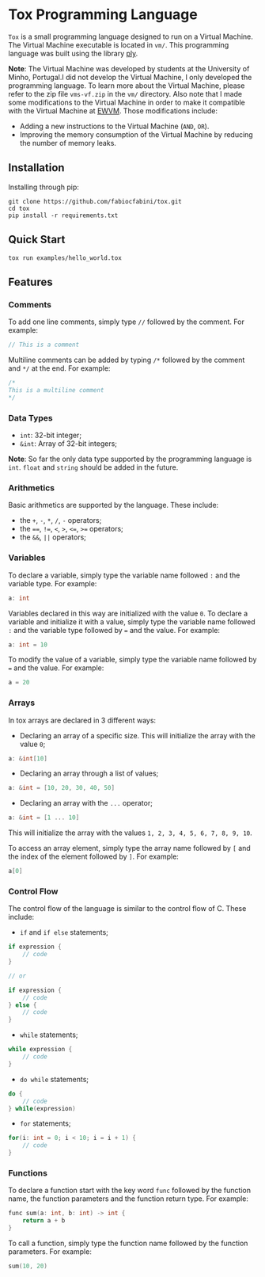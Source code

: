 # **Tox Programming Language**

```Tox``` is a small programming language designed to run on a Virtual Machine. The Virtual Machine executable is located in ```vm/```. This programming language was built using the library [ply](www.dabeaz.com/ply/). 

**Note**: The Virtual Machine was developed by students at the University of Minho, Portugal.I did not develop the Virtual Machine, I only developed the programming language. To learn more about the Virtual Machine, please refer to the zip file ```vms-vf.zip``` in the ```vm/``` directory. Also note that I made some modifications to the Virtual Machine in order to make it compatible with the Virtual Machine at [EWVM](https://ewvm.epl.di.uminho.pt/). Those modifications include:
- Adding a new instructions to the Virtual Machine (```AND```, ```OR```).
- Improving the memory consumption of the Virtual Machine by reducing the number of memory leaks.

## **Installation**

Installing through pip:

```console
git clone https://github.com/fabiocfabini/tox.git
cd tox
pip install -r requirements.txt 
```

## **Quick Start**

```console
tox run examples/hello_world.tox
```

## **Features**

### **Comments**

To add one line comments, simply type ```//``` followed by the comment. For example:

```c
// This is a comment
```

Multiline comments can be added by typing ```/*``` followed by the comment and ```*/``` at the end. For example:

```c
/*
This is a multiline comment
*/
```

### **Data Types**

- ```int```: 32-bit integer; 
- ```&int```: Array of 32-bit integers;

**Note**: So far the only data type supported by the programming language is ```int```. ```float``` and ```string``` should be added in the future.


### **Arithmetics**

Basic arithmetics are supported by the language. These include:

- the ```+```, ```-```, ```*```, ```/```, ```-``` operators;
- the ```==```, ```!=```, ```<```, ```>```, ```<=```, ```>=``` operators;
- the ```&&```, ```||``` operators;


### **Variables**

To declare a variable, simply type the variable name followed ```:``` and the variable type. For example:

```c
a: int
```

Variables declared in this way are initialized with the value ```0```. To declare a variable and initialize it with a value, simply type the variable name followed ```:``` and the variable type followed by ```=``` and the value. For example:

```c
a: int = 10
```

To modify the value of a variable, simply type the variable name followed by ```=``` and the value. For example:

```c
a = 20
```

### **Arrays**

In tox arrays are declared in 3 different ways:

- Declaring an array of a specific size. This will initialize the array with the value ```0```;

```c
a: &int[10]
```

- Declaring an array through a list of values;

```c
a: &int = [10, 20, 30, 40, 50]
```

- Declaring an array with the ```...``` operator;

```c
a: &int = [1 ... 10]
```

This will initialize the array with the values ```1, 2, 3, 4, 5, 6, 7, 8, 9, 10```.

To access an array element, simply type the array name followed by ```[``` and the index of the element followed by ```]```. For example:

```c
a[0]
```


### **Control Flow**

The control flow of the language is similar to the control flow of C. These include:

- ```if``` and ```if else``` statements;

```c
if expression {
    // code
}

// or

if expression {
    // code
} else {
    // code
}
```

- ```while``` statements;

```c
while expression {
    // code
}
```

- ```do while``` statements;

```c
do {
    // code
} while(expression)
```

- ```for``` statements;

```c
for(i: int = 0; i < 10; i = i + 1) {
    // code
}
```


### **Functions**

To declare a function start with the key word ```func``` followed by the function name, the function parameters and the function return type. For example:

```c
func sum(a: int, b: int) -> int {
    return a + b
}
```

To call a function, simply type the function name followed by the function parameters. For example:

```c
sum(10, 20)
```